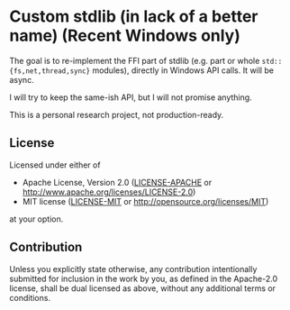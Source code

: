 # Custom stdlib (in lack of a better name) (Recent Windows only)

The goal is to re-implement the FFI part of stdlib (e.g. part or whole `std::{fs,net,thread,sync}` modules), directly in Windows API calls. It will be async.

I will try to keep the same-ish API, but I will not promise anything.

This is a personal research project, not production-ready.

## License

Licensed under either of

 * Apache License, Version 2.0
   ([LICENSE-APACHE](LICENSE-APACHE) or http://www.apache.org/licenses/LICENSE-2.0)
 * MIT license
   ([LICENSE-MIT](LICENSE-MIT) or http://opensource.org/licenses/MIT)

at your option.

## Contribution

Unless you explicitly state otherwise, any contribution intentionally submitted
for inclusion in the work by you, as defined in the Apache-2.0 license, shall be
dual licensed as above, without any additional terms or conditions.
